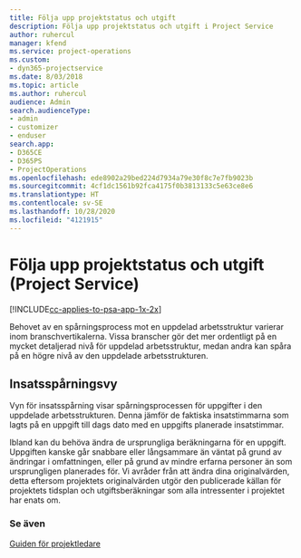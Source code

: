```yaml
---
title: Följa upp projektstatus och utgift
description: Följa upp projektstatus och utgift i Project Service
author: ruhercul
manager: kfend
ms.service: project-operations
ms.custom:
- dyn365-projectservice
ms.date: 8/03/2018
ms.topic: article
ms.author: ruhercul
audience: Admin
search.audienceType:
- admin
- customizer
- enduser
search.app:
- D365CE
- D365PS
- ProjectOperations
ms.openlocfilehash: ede8902a29bed224d7934a79e30f8c7e7fb9023b
ms.sourcegitcommit: 4cf1dc1561b92fca4175f0b3813133c5e63ce8e6
ms.translationtype: HT
ms.contentlocale: sv-SE
ms.lasthandoff: 10/28/2020
ms.locfileid: "4121915"
---
```

# <a name="track-project-progress-and-cost-project-service"></a>Följa upp projektstatus och utgift (Project Service)

[!INCLUDE[cc-applies-to-psa-app-1x-2x](../includes/cc-applies-to-psa-app-1x-2x.md)]

Behovet av en spårningsprocess mot en uppdelad arbetsstruktur varierar inom branschvertikalerna. Vissa branscher gör det mer ordentligt på en mycket detaljerad nivå för uppdelad arbetsstruktur, medan andra kan spåra på en högre nivå av den uppdelade arbetsstrukturen.  
  
## <a name="effort-tracking-view"></a>Insatsspårningsvy  
Vyn för insatsspårning visar spårningsprocessen för uppgifter i den uppdelade arbetsstrukturen. Denna jämför de faktiska insatstimmarna som lagts på en uppgift till dags dato med en uppgifts planerade insatstimmar.  
  
Ibland kan du behöva ändra de ursprungliga beräkningarna för en uppgift. Uppgiften kanske går snabbare eller långsammare än väntat på grund av ändringar i omfattningen, eller på grund av mindre erfarna personer än som ursprungligen planerades för. Vi avråder från att ändra dina originalvärden, detta eftersom projektets originalvärden utgör den publicerade källan för projektets tidsplan och utgiftsberäkningar som alla intressenter i projektet har enats om.  
  
### <a name="see-also"></a>Se även  
 [Guiden för projektledare](../psa/project-manager-guide.md)
